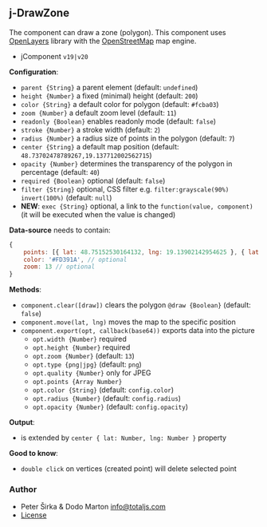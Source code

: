## j-DrawZone

The component can draw a zone (polygon). This component uses [OpenLayers](https://openlayers.org/) library with the [OpenStreetMap](https://www.openstreetmap.org/) map engine.

- jComponent `v19|v20`

__Configuration__:

- `parent {String}` a parent element (default: `undefined`)
- `height {Number}` a fixed (minimal) height (default: `200`)
- `color {String}` a default color for polygon (default: `#fcba03`)
- `zoom {Number}` a default zoom level (default: `11`)
- `readonly {Boolean}` enables readonly mode (default: `false`)
- `stroke {Number}` a stroke width (default: `2`)
- `radius {Number}` a radius size of points in the polygon (default: `7`)
- `center {String}` a default map position (default: `48.73702478789267,19.137712002562715`)
- `opacity {Number}` determines the transparency of the polygon in percentage (default: `40`)
- `required {Boolean}` optional (default: `false`)
- `filter {String}` optional, CSS filter e.g. `filter:grayscale(90%) invert(100%)` (default: `null`)
- __NEW__: `exec {String}` optional, a link to the `function(value, component)` (it will be executed when the value is changed)

__Data-source__ needs to contain:

```js
{
    points: [{ lat: 48.75152530164132, lng: 19.13902142954625 }, { lat: 48.726826662905296, lng: 19.123238694044034 }, ...] // polygon points
    color: '#FD391A', // optional
    zoom: 13 // optional
}
```

__Methods__:

- `component.clear([draw])` clears the polygon `@draw {Boolean}` (default: `false`)
- `component.move(lat, lng)` moves the map to the specific position
- `component.export(opt, callback(base64))` exports data into the picture
    - `opt.width {Number}` required
    - `opt.height {Number}` required
    - `opt.zoom {Number}` (default: `13`)
    - `opt.type {png|jpg}` (default: `png`)
    - `opt.quality {Number}` only for JPEG
    - `opt.points {Array Number}`
    - `opt.color {String}` (default: `config.color`)
    - `opt.radius {Number}` (default: `config.radius`)
    - `opt.opacity {Number}` (default: `config.opacity`)

__Output__:

- is extended by `center { lat: Number, lng: Number }` property

__Good to know__:

- `double click` on vertices (created point) will delete selected point

### Author

- Peter Širka & Dodo Marton <info@totaljs.com>
- [License](https://www.totaljs.com/license/)